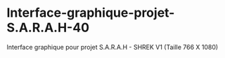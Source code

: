 # Interface-graphique-projet-S.A.R.A.H-40
Interface graphique pour projet S.A.R.A.H - SHREK V1 (Taille 766 X 1080)
